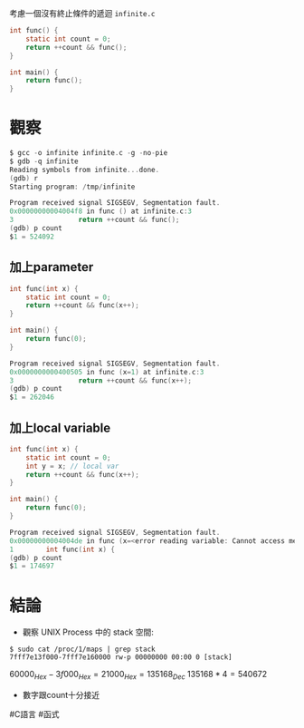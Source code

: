 
考慮一個沒有終止條件的遞迴 `infinite.c`

```c
int func() {
    static int count = 0;
    return ++count && func();
}

int main() {
    return func();
}
```

# 觀察

```c
$ gcc -o infinite infinite.c -g -no-pie
$ gdb -q infinite
Reading symbols from infinite...done.
(gdb) r
Starting program: /tmp/infinite

Program received signal SIGSEGV, Segmentation fault.
0x00000000004004f8 in func () at infinite.c:3
3                return ++count && func();
(gdb) p count
$1 = 524092
```

## 加上parameter

```c
int func(int x) {
    static int count = 0;
    return ++count && func(x++);
}

int main() {
    return func(0);
}
```

```c
Program received signal SIGSEGV, Segmentation fault.
0x0000000000400505 in func (x=1) at infinite.c:3
3                return ++count && func(x++);
(gdb) p count
$1 = 262046
```


## 加上local variable
```c
int func(int x) {
    static int count = 0;
    int y = x; // local var
    return ++count && func(x++);
}

int main() {
    return func(0);
}
```

```c
Program received signal SIGSEGV, Segmentation fault.
0x00000000004004de in func (x=<error reading variable: Cannot access memory at address 0x7fffff7fefec>) at infinite.c:1
1        int func(int x) {
(gdb) p count
$1 = 174697
```

# 結論

- 觀察 UNIX Process 中的 stack 空間:
```shell
$ sudo cat /proc/1/maps | grep stack
7fff7e13f000-7fff7e160000 rw-p 00000000 00:00 0 [stack]
```

$60000_{Hex} - 3f000_{Hex} = 21000_{Hex} = 135168_{Dec}$
$135168 * 4 = 540672$

- 數字跟count十分接近



#C語言 #函式 